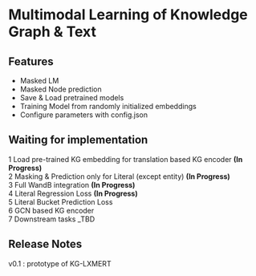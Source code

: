 # Multimodal Learning of Knowledge Graph & Text
## Features
+ Masked LM 
+ Masked Node prediction 
+ Save & Load pretrained models
+ Training Model from randomly initialized embeddings 
+ Configure parameters with config.json
## Waiting for implementation
1 Load pre-trained KG embedding for translation based KG encoder __(In Progress)__\
2 Masking & Prediction only for Literal (except entity) __(In Progress)__\
3 Full WandB integration __(In Progress)__\
4 Literal Regression Loss __(In Progress)__\
5 Literal Bucket Prediction Loss\
6 GCN based KG encoder\
7 Downstream tasks _TBD

## Release Notes
v0.1 : prototype of KG-LXMERT
